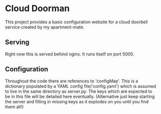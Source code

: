 Cloud Doorman
=======
This project provides a basic configuration website for a cloud doorbell service created by my apartment-mate.

Serving
----------
Right now this is served behind nginx. It runs itself on port 5000.

Configuration
-----------------
Throughout the code there are references to 'configMap'. This is a dictionary populated by a YAML config file('config.yaml') which is assumed to live in the same directory as server.py. The keys which are expected to be in this file will be detailed here eventually. (Alternative just keep starting the server and filling in missing keys as it explodes on you until you find them all!)
